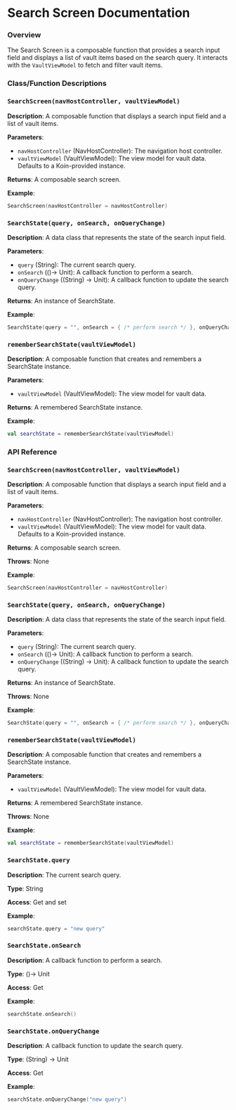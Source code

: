**Search Screen Documentation**
=====================================

### Overview

The Search Screen is a composable function that provides a search input field and displays a list of vault items based on the search query. It interacts with the `VaultViewModel` to fetch and filter vault items.

### Class/Function Descriptions

### `SearchScreen(navHostController, vaultViewModel)`

**Description**: A composable function that displays a search input field and a list of vault items.

**Parameters**:
- `navHostController` (NavHostController): The navigation host controller.
- `vaultViewModel` (VaultViewModel): The view model for vault data. Defaults to a Koin-provided instance.

**Returns**: A composable search screen.

**Example**:
```kotlin
SearchScreen(navHostController = navHostController)
```

### `SearchState(query, onSearch, onQueryChange)`

**Description**: A data class that represents the state of the search input field.

**Parameters**:
- `query` (String): The current search query.
- `onSearch` (()-> Unit): A callback function to perform a search.
- `onQueryChange` ((String) -> Unit): A callback function to update the search query.

**Returns**: An instance of SearchState.

**Example**:
```kotlin
SearchState(query = "", onSearch = { /* perform search */ }, onQueryChange = { /* update query */ })
```

### `rememberSearchState(vaultViewModel)`

**Description**: A composable function that creates and remembers a SearchState instance.

**Parameters**:
- `vaultViewModel` (VaultViewModel): The view model for vault data.

**Returns**: A remembered SearchState instance.

**Example**:
```kotlin
val searchState = rememberSearchState(vaultViewModel)
```

### API Reference

### `SearchScreen(navHostController, vaultViewModel)`

**Description**: A composable function that displays a search input field and a list of vault items.

**Parameters**:
- `navHostController` (NavHostController): The navigation host controller.
- `vaultViewModel` (VaultViewModel): The view model for vault data. Defaults to a Koin-provided instance.

**Returns**: A composable search screen.

**Throws**: None

**Example**:
```kotlin
SearchScreen(navHostController = navHostController)
```

### `SearchState(query, onSearch, onQueryChange)`

**Description**: A data class that represents the state of the search input field.

**Parameters**:
- `query` (String): The current search query.
- `onSearch` (()-> Unit): A callback function to perform a search.
- `onQueryChange` ((String) -> Unit): A callback function to update the search query.

**Returns**: An instance of SearchState.

**Throws**: None

**Example**:
```kotlin
SearchState(query = "", onSearch = { /* perform search */ }, onQueryChange = { /* update query */ })
```

### `rememberSearchState(vaultViewModel)`

**Description**: A composable function that creates and remembers a SearchState instance.

**Parameters**:
- `vaultViewModel` (VaultViewModel): The view model for vault data.

**Returns**: A remembered SearchState instance.

**Throws**: None

**Example**:
```kotlin
val searchState = rememberSearchState(vaultViewModel)
```

### `SearchState.query`

**Description**: The current search query.

**Type**: String

**Access**: Get and set

**Example**:
```kotlin
searchState.query = "new query"
```

### `SearchState.onSearch`

**Description**: A callback function to perform a search.

**Type**: ()-> Unit

**Access**: Get

**Example**:
```kotlin
searchState.onSearch()
```

### `SearchState.onQueryChange`

**Description**: A callback function to update the search query.

**Type**: (String) -> Unit

**Access**: Get

**Example**:
```kotlin
searchState.onQueryChange("new query")
```